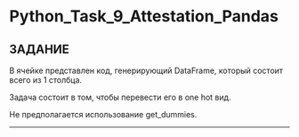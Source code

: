 # Python_Task_9_Attestation_Pandas

## ЗАДАНИЕ 

В ячейке представлен код, генерирующий DataFrame, который состоит всего из 1 столбца. 

Задача состоит в том, чтобы перевести его в one hot вид. 

Не предполагается использование get_dummies.

---
